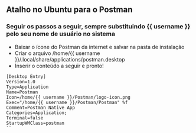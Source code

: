 ## Atalho no Ubuntu para o Postman

### Seguir os passos a seguir, sempre substituindo {{ username }} pelo seu nome de usuário no sistema
- Baixar o ícone do Postman da internet e salvar na pasta de instalação
- Criar o arquivo /home/{{ username }}/.local/share/applications/postman.desktop
- Inserir o conteúdo a seguir e pronto!

```
[Desktop Entry]
Version=1.0
Type=Application
Name=Postman
Icon=/home/{{ username }}/Postman/logo-icon.png
Exec="/home/{{ username }}/Postman/Postman" %f
Comment=Postman Native App
Categories=Application;
Terminal=false
StartupWMClass=postman
``
